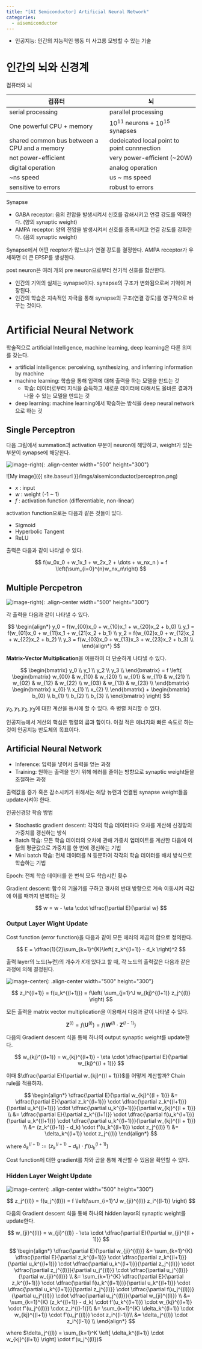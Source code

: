 ```yaml
---
title: "[AI Semiconductor] Artificial Neural Network"
categories:
  - aisemiconductor
---
```

- 인공지능: 인간의 지능적인 행동 미 사고릉 모방할 수 있는 기술

# 인간의 뇌와 신경계

컴퓨터와 뇌

|컴퓨터|뇌|
|---|---|
|serial processing|parallel processing|
|One powerful CPU + memory|$10^{11}$ neurons + $10^{15}$ synapses|
|shared common bus between a CPU and a memory|dedeicated local point to point connnection|
|not power-efficient|very power-efficient (~20W)|
|digital operation|analog operation|
|~ns speed|us ~ ms speed|
|sensitive to errors|robust to errors|

Synapse

- GABA receptor: 음의 전압을 발생시켜서 신호를 감쇄시키고 연결 강도를 약화한다. (양의 synaptic weight)
- AMPA receptor: 양의 전압을 발생시켜서 신호를 증폭시키고 연결 강도를 강화한다. (음의 synaptic weight)

Synapse에서 어떤 reeptor가 많느냐가 연결 강도를 결정한다. AMPA receptor가 우세하면 더 큰 EPSP를 생성한다.

post neuron은 여러 개의 pre neuron으로부터 전기적 신호를 합산한다.

- 인간의 기억의 실체는 synapse이다. synapse의 구조가 변화됨으로써 기억이 저장된다.
- 인간의 학습은 지속적인 자극을 통해 synapse의 구조(연결 강도)를 영구적으로 바꾸는 것이다.

# Artificial Neural Network

학술적으로 artificial Intelligence, machine learning, deep learning은 다른 의미를 갖는다.

- artificial intelligence: perceiving, synthesizing, and inferring information by machine
- machine learning: 학습을 통해 입력에 대해 출력을 하는 모델을 만드는 것
  - 학습: 데이터로부터 지식을 습득하고 새로운 데이터에 대해서도 올바른 결과가 나올 수 있는 모델을 만드는 것
- deep learning: machine learning에서 학습하는 방식을 deep neural network으로 하는 것

## Single Perceptron

다음 그림에서 summation과 activation 부분이 neuron에 해당하고, weight가 있는 부분이 synapse에 해당한다.

![image-right](./imgs/perceptron.png){: .align-center width="500" height="300"}

![My image]({{ site.baseurl }}/imgs/aisemiconductor/perceptron.png)

- $x$ : input
- $w$ : weight (-1 ~ 1)
- $f$ : activation function (differentiable, non-linear)

activation function으로는 다음과 같은 것들이 있다.

- Sigmoid
- Hyperbolic Tangent
- ReLU

출력은 다음과 같이 나타낼 수 있다.

$$
f(w_0x_0 + w_1x_1 + w_2x_2 + \dots + w_nx_n ) = f \left(\sum_{i=0}^{n}w_nx_n\right)
$$

## Multiple Percpetron

![image-right](./imgs/multi-perceptron.png){: .align-center width="500" height="300"}

각 출력을 다음과 같이 나타낼 수 있다.

$$
\begin{align*}
  y_0 = f(w_{00}x_0 + w_{10}x_1 + w_{20}x_2 + b_0) \\
  y_1 = f(w_{01}x_0 + w_{11}x_1 + w_{21}x_2 + b_1) \\
  y_2 = f(w_{02}x_0 + w_{12}x_2 + w_{22}x_2 + b_2) \\
  y_3 = f(w_{03}x_0 + w_{13}x_3 + w_{23}x_2 + b_3) \\
\end{align*}
$$

**Matrix-Vector Multiplication**을 이용하여 더 단순하게 나타낼 수 있다.

$$
\begin{bmatrix}
  y_0 \\
  y_1 \\
  y_2 \\
  y_3 \\
\end{bmatrix}
= f \left(
\begin{bmatrix}
  w_{00} & w_{10} & w_{20} \\
  w_{01} & w_{11} & w_{21} \\
  w_{02} & w_{12} & w_{22} \\
  w_{03} & w_{13} & w_{23} \\
\end{bmatrix}
\begin{bmatrix}
  x_{0} \\
  x_{1} \\
  x_{2} \\
\end{bmatrix}
+
\begin{bmatrix}
  b_{0} \\
  b_{1} \\
  b_{2} \\
  b_{3} \\
\end{bmatrix}
\right)
$$

$y_0, y_1, y_2, y_3$에 대한 계산을 동시에 할 수 있다. 즉 병렬 처리할 수 있다.

인공지능에서 계산의 핵심은 행렬의 곱과 합이다. 이걸 적은 에너지와 빠른 속도로 하는 것이 인공지능 반도체의 목표이다.

## Artificial Neural Network

- Inference: 입력을 넣어서 출력을 얻는 과정
- Training: 원하는 출력을 얻기 위해 에러를 줄이는 방향으로 synaptic weight들을 조절하는 과정

출력값을 증가 혹은 감소시키기 위해서는 해당 뉴런과 연결된 synapse weight들을 update시켜야 한다.

인공신경망 학습 방법

- Stochastic gradient descent: 각각의 학습 데이터마다 오차를 게산해 신경망의 가중치를 갱신하는 방식
- Batch 학습: 모든 학습 데이터의 오차에 관해 가중치 업데이트를 계산한 다음에 이들의 평균값으로 가중치를 한 번에 갱신하는 기법
- Mini batch 학습: 전체 데이터를 N 등분하여 각각의 학습 데이터를 배치 방식으로 학습하는 기법

Epoch: 전체 학습 데이터를 한 번씩 모두 학습시킨 횟수

Gradient descent: 함수의 기울기를 구하고 경사의 반대 방향으로 계속 이동시켜 극값에 이를 때까지 반복하는 것

$$
w = w - \eta \cdot \dfrac{\partial E}{\partial w}
$$

### Output Layer Wight Update

Cost function (error function)을 다음과 같이 모든 에러의 제곱의 합으로 정의한다.

$$
E = \dfrac{1}{2}\sum_{k=1}^{K}\left( z_k^{(l+1)} - d_k \right)^2
$$

출력 layer의 노드(뉴런)의 개수가 $K$개 있다고 할 때, 각 노드의 출력값은 다음과 같은 과정에 의해 결정된다.

![image-center](./imgs/weight-update.png){: .align-center width="500" height="300"}

$$
z_l^{(l+1)} = f(u_k^{(l+1)}) = f\left( \sum_{j=1}^J w_{kj}^{(l+1)} z_j^{(l)} \right)
$$

모든 출력을 matrix vector multiplication을 이용해서 다음과 같이 나타낼 수 있다.

$$
\mathbf{Z}^{(l)} = f(\mathbf{U}^{(l)}) = f(\mathbf{W}^{(l)} \cdot \mathbf{Z}^{(l-1)})
$$

다음의 Gradient descent 식을 통해 하나의 output synaptic weight를 update한다.

$$
w_{kj}^{(l+1)} = w_{kj}^{(l+1)}  - \eta \cdot \dfrac{\partial E}{\partial w_{kj}^{(l + 1)}}
$$

이때 $\dfrac{\partial E}{\partial w_{kj}^{(l + 1)}}$를 어떻게 계산할까? Chain rule을 적용하자.

$$
\begin{align*}
  \dfrac{\partial E}{\partial w_{kj}^{(l + 1)}}
  &= \dfrac{\partial E}{\partial z_k^{(l+1)}} \cdot \dfrac{\partial z_k^{(l+1)}}{\partial u_k^{(l+1)}} \cdot  \dfrac{\partial  u_k^{(l+1)}}{\partial w_{kj}^{(l + 1)}} \\
  &= \dfrac{\partial E}{\partial z_k^{(l+1)}} \cdot \dfrac{\partial f(u_k^{l+1})}{\partial u_k^{(l+1)}} \cdot  \dfrac{\partial  u_k^{(l+1)}}{\partial w_{kj}^{(l + 1)}} \\
  &= (z_k^{(l+1)} - d_k) \cdot f'(u_k^{(l+1)}) \cdot z_j^{(l)} \\
  &= \delta_k^{(l+1)} \cdot z_j^{(l)}
\end{align*}
$$

where $\delta_k^{(l+1)} := (z_k^{(l+1)} - d_k) \cdot f'(u_k^{(l+1)})$

Cost function에 대한 gradient를 차와 곱을 통해 계산할 수 있음을 확인할 수 있다.

### Hidden Layer Weight Update

![image-center](./imgs/weight-update-hidden-layer.png){: .align-center width="500" height="300"}

$$
z_j^{(l)} = f(u_j^{(l)}) = f \left(\sum_{i=1}^J w_{ji}^{(l)} z_i^{(l-1)} \right)
$$

다음의 Gradient descent 식을 통해 하나의 hidden layor의 synaptic weight를 update한다.

$$
w_{ji}^{(l)} = w_{ji}^{(l)}  - \eta \cdot \dfrac{\partial E}{\partial w_{ji}^{(l + 1)}}
$$

$$
\begin{align*}
  \dfrac{\partial E}{\partial w_{ji}^{(l)}}
  &= \sum_{k=1}^{K} \dfrac{\partial E}{\partial z_k^{(l+1)}} \cdot \dfrac{\partial z_k^{(l+1)}}{\partial u_k^{(l+1)}} \cdot  \dfrac{\partial u_k^{(l+1)}}{\partial z_j^{(l)}} \cdot \dfrac{\partial z_j^{(l)}}{\partial u_j^{(l)}} \cdot \dfrac{\partial u_j^{(l)}}{\partial w_{ji}^{(l)}} \\
  &= \sum_{k=1}^{K} \dfrac{\partial E}{\partial z_k^{(l+1)}} \cdot \dfrac{\partial f(u_k^{(l+1)})}{\partial u_k^{(l+1)}} \cdot  \dfrac{\partial u_k^{(l+1)}}{\partial z_j^{(l)}} \cdot \dfrac{\partial f(u_j^{(l)})}{\partial u_j^{(l)}} \cdot \dfrac{\partial u_j^{(l)}}{\partial w_{ji}^{(l)}} \\
  &= \sum_{k=1}^{K} (z_k^{(l+1)} - d_k) \cdot f'(u_k^{(l+1)}) \cdot w_{kj}^{(l+1)} \cdot f'(u_j^{(l)}) \cdot z_i^{(l-1)}\\
  &= \sum_{k=1}^{K} \delta_k^{(l+1)} \cdot w_{kj}^{(l+1)} \cdot f'(u_j^{(l)}) \cdot z_i^{(l-1)}\\
  &= \delta_j^{(l)} \cdot z_i^{(l-1)} \\
\end{align*}
$$

where $\delta_j^{(l)} = \sum_{k=1}^K \left[ \delta_k^{(l+1)} \cdot w_{kj}^{(l+1)} \right] \cdot f'(u_j^{(l)})$